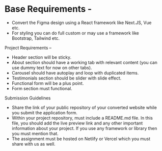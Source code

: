 # Base Requirements -

- Convert the Figma design using a React framework like Next.JS, Vue etc.
- For styling you can do full custom or may use a framework like Bootstrap, Tailwind etc.

Project Requirements –

- Header section will be sticky.
- About section should have a working tab with relevant content (you can use dummy text for now on other tabs).
- Carousel should have autoplay and loop with duplicated items.
- Testimonials section should be slider with slide effect.
- Functional form will be a plus point.
- Form section must functional.

Submission Guidelines

- Share the link of your public repository of your converted website while you submit the application form.
- Within your project repository, must include a README.md file. In this file, you should add the live preview link and any other important information about your project. If you use any framework or library then you must mention that.
- The assignment must be hosted on Netlify or Vercel which you must share with us as well.
